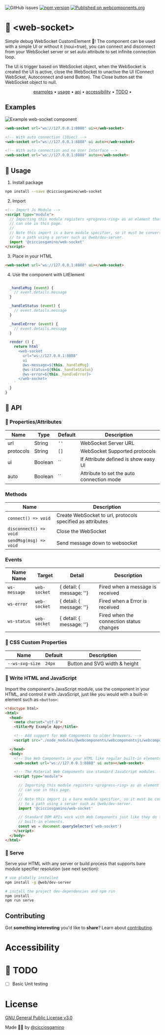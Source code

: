 ![GitHub issues](https://img.shields.io/github/issues/CICCIOSGAMINO/web-socket)
[![npm version](https://badgen.net/npm/v/@cicciosgamino/progress-ring)](https://www.npmjs.com/package/@cicciosgamino/web-socket)
[![Published on webcomponents.org](https://img.shields.io/badge/webcomponents.org-published-blue.svg)](https://www.webcomponents.org/element/cicciosgamino/web-socket)

# 🍔 \<web-socket\>

Simple debug WebSocket CustomElement 🍔! The component can be used with a simple UI or without it (noui=true), you can connect and disconnect from your WebSocket server or set auto attribute to set infinite connection loop.

The UI is trigger based on WebSocket object, when the WebSocket is created the UI is active, close the WebSocket to unactive the UI (Connect WebScket, Autoconnect and send Button). The Close button set the WebSocket object to null.

<p align="center">
  <a href="#examples">examples</a> •
  <a href="#usage">usage</a> •
  <a href="#api">api</a> •
  <a href="#accessibility">accessibility</a> •
  <a href="#todo">TODO</a> •
</p>

## Examples

![Example web-socket component](https://raw.githubusercontent.com/CICCIOSGAMINO/cicciosgamino.github.io/master/images/exampleWebSocket.gif)

```html
<web-socket url="ws://127.0.0.1:8888" ui></web-socket>
```

```html
<!-- With auto connection (10sec) -->
<web-socket url="ws://127.0.0.1:8888" ui auto></web-socket>

<!-- With auto connection and no User Interface -->
<web-socket url="ws://127.0.0.1:8888" auto></web-socket>
```

## 🚀 Usage

1. Install package
```bash
npm install --save @cicciosgamino/web-socket
```

2. Import
```html
<!-- Import Js Module -->
<script type="module">
  // Importing this module registers <progress-ring> as an element that you
  // can use in this page.
  //
  // Note this import is a bare module specifier, so it must be converted
  // to a path using a server such as @web/dev-server.
  import '@cicciosgamino/web-socket'
</script>
```

3. Place in your HTML
```html
<web-socket url="ws://127.0.0.1:8888" ui></web-socket>
```

4. Use the component with LitElement
```javascript

  _handleMsg (event) {
    // event.details.message
  }

  _handleStatus (event) {
    // event.details.message
  }

  _handleError (event) {
    // event.details.message
  }

  render () {
    return html`
      <web-socket 
        url="ws://127.0.0.1:8888" 
        ui
        @ws-message=${this._handleMsg}
        @ws-status=${this._handleStatus}
        @ws-error=${this._handleError}>
      </web-socket>
    `
  }
}
```

## 🐝 API

### 📒 Properties/Attributes

| Name | Type | Default | Description
| ------------- | ------------- | ------------ | --------------
| url       | String | `''` | WebSocket Server URL
| protocols | String | `[]` | WebSocket Supported protocols
| ui    | Boolean | `` | If Attribute defined is show easy UI
| auto  | Boolean | `` | Attribute to set the auto connection mode

### Methods

| Name         | Description
| ------------ | -------------
| `connect() => void`    | Create WebSocket to url, protocols specified as attributes
| `disconnect() => void` | Close the WebSocket
| `sendMsg(msg) => void` | Send message down to websocket

### Events

|  Name Name  |  Target  |   Detail   |   Description   
| ----------- | -------- | ---------- | -----------------------------------------
|  `ws-message`  |  `web-socket` | { detail: { message: ''} | Fired when a message is received
|  `ws-error`    |  `web-socket` | { detail: { message: ''} | Fired when a Error is received
|  `ws-status`   | `web-socket`  | { detail: { message: ''} | Fired when the connection status changes

### 🧁 CSS Custom Properties

| Name | Default | Description
| --------------- | ------- | -----------------------------
| `--ws-svg-size` |  `24px` | Button and SVG width & height

### 🤖 Write HTML and JavaScript
Import the component's JavaScript module, use the component in your HTML, and control it with JavaScript, just like you would with a built-in element such as `<button>`:

```html
<!doctype html>
<html>
  <head>
    <meta charset="utf-8">
    <title>My Example App</title>

    <!-- Add support for Web Components to older browsers. -->
    <script src="./node_modules/@webcomponents/webcomponentsjs/webcomponents-loader.js"></script>

  </head>
  <body>
    <!-- Use Web Components in your HTML like regular built-in elements. -->
    <web-socket url="ws://127.0.0.1:8888" ui auto></web-socket>

    <!-- The Material Web Components use standard JavaScript modules. -->
    <script type="module">

      // Importing this module registers <progress-ring> as an element that you
      // can use in this page.
      //
      // Note this import is a bare module specifier, so it must be converted
      // to a path using a server such as @web/dev-server.
      import '@cicciosgamino/web-socket'

      // Standard DOM APIs work with Web Components just like they do for
      // built-in elements.
      const ws = document.querySelector('web-socket')
    </script>
  </body>
</html>
```

### 🚀 Serve
Serve your HTML with any server or build process that supports bare module specifier resolution (see next section):
```bash
# use globally instelled
npm install -g @web/dev-server

# install the project dev-dependencies and npm run
npm install
npm run serve
```

## Contributing

Got **something interesting** you'd like to **share**? Learn about [contributing](https://github.com/CICCIOSGAMINO/init/blob/master/CONTRIBUTING.md).

# Accessibility

# 🔧 TODO
- [ ] Basic Unit testing

# License
[GNU General Public License v3.0](https://github.com/CICCIOSGAMINO/init/blob/master/LICENSE)

Made 🧑‍💻 by [@cicciosgamino](https://cicciosgamino.web.app)